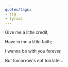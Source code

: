 ```yaml
---
quotes/tags:
- sig
- lyrics
---
```




 Give me a little credit,

 Have in me a little faith;

 I wanna be with you forever,

 But tomorrow's not too late...